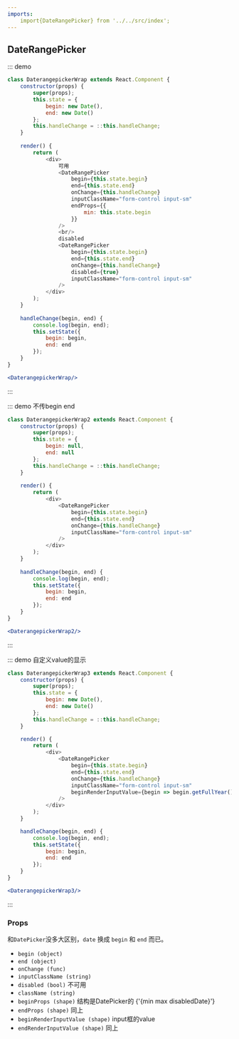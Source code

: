 ```yaml
---
imports:
    import{DateRangePicker} from '../../src/index';
---
```

## DateRangePicker

::: demo
```js
class DaterangepickerWrap extends React.Component {
    constructor(props) {
        super(props);
        this.state = {
            begin: new Date(),
            end: new Date()
        };
        this.handleChange = ::this.handleChange;
    }
    
    render() {
        return (
            <div>
                可用
                <DateRangePicker
                    begin={this.state.begin}
                    end={this.state.end}
                    onChange={this.handleChange}
                    inputClassName="form-control input-sm"
                    endProps={{
                        min: this.state.begin
                    }}
                />
                <br/>
                disabled
                <DateRangePicker
                    begin={this.state.begin}
                    end={this.state.end}
                    onChange={this.handleChange}
                    disabled={true}
                    inputClassName="form-control input-sm"
                />
            </div>
        );
    }
    
    handleChange(begin, end) {
        console.log(begin, end);
        this.setState({
            begin: begin,
            end: end
        });
    }
}
```
```jsx
<DaterangepickerWrap/>
```
:::

::: demo 不传begin end
```js
class DaterangepickerWrap2 extends React.Component {
    constructor(props) {
        super(props);
        this.state = {
            begin: null,
            end: null
        };
        this.handleChange = ::this.handleChange;
    }
    
    render() {
        return (
            <div>
                <DateRangePicker
                    begin={this.state.begin}
                    end={this.state.end}
                    onChange={this.handleChange}
                    inputClassName="form-control input-sm"
                />
            </div>
        );
    }
    
    handleChange(begin, end) {
        console.log(begin, end);
        this.setState({
            begin: begin,
            end: end
        });
    }
}
```
```jsx
<DaterangepickerWrap2/>
```
:::

::: demo 自定义value的显示
```js
class DaterangepickerWrap3 extends React.Component {
    constructor(props) {
        super(props);
        this.state = {
            begin: new Date(),
            end: new Date()
        };
        this.handleChange = ::this.handleChange;
    }

    render() {
        return (
            <div>
                <DateRangePicker
                    begin={this.state.begin}
                    end={this.state.end}
                    onChange={this.handleChange}
                    inputClassName="form-control input-sm"
                    beginRenderInputValue={begin => begin.getFullYear() + '年'}
                />
            </div>
        );
    }

    handleChange(begin, end) {
        console.log(begin, end);
        this.setState({
            begin: begin,
            end: end
        });
    }
}
```
```jsx
<DaterangepickerWrap3/>
```
:::

### Props
和`DatePicker`没多大区别，`date` 换成 `begin` 和 `end` 而已。
- `begin (object)`
- `end (object)`
- `onChange (func)`
- `inputClassName (string)`
- `disabled (bool)` 不可用
- `className (string)`
- `beginProps (shape)` 结构是DatePicker的 {'{min max disabledDate}'}
- `endProps (shape)` 同上
- `beginRenderInputValue (shape)` input框的value
- `endRenderInputValue (shape)` 同上

